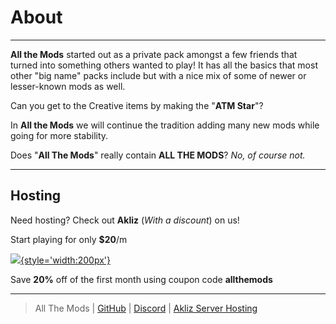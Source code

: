 # About

---

**All the Mods** started out as a private pack amongst a few friends that turned into something others wanted to play! It has all the basics that most other "big name" packs include but with a nice mix of some of newer or lesser-known mods as well. 


Can you get to the Creative items by making the "**ATM Star**"? 

In **All the Mods** we will continue the tradition adding many new mods while going for more stability.

Does "**All The Mods**" really contain **ALL THE MODS**? _No, of course not._

---

## Hosting

Need hosting? Check out **Akliz** (_With a discount_) on us!

Start playing for only **$20**/m

[![](https://allthemods.github.io/alltheguides/assets/images/akliz.png){style='width:200px'}](https://www.akliz.net/allthemods)

Save **20%** off of the first month using coupon code **allthemods**

---

> All The Mods | [GitHub](https://github.com/AllTheMods) | [Discord](https://discord.com/invite/allthemods) | [Akliz Server Hosting](https://www.akliz.net/allthemods)
